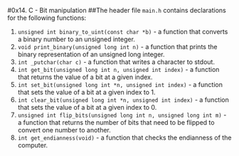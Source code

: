 #0x14. C - Bit manipulation
##The header file `main.h` contains declarations for the following functions:

1. `unsigned int binary_to_uint(const char *b)` - a function that converts a binary number to an unsigned integer.
2. `void print_binary(unsigned long int n)` - a function that prints the binary representation of an unsigned long integer.
3. `int _putchar(char c)` - a function that writes a character to stdout.
4. `int get_bit(unsigned long int n, unsigned int index)` - a function that returns the value of a bit at a given index.
5. `int set_bit(unsigned long int *n, unsigned int index)` - a function that sets the value of a bit at a given index to 1.
6. `int clear_bit(unsigned long int *n, unsigned int index)` - a function that sets the value of a bit at a given index to 0.
7. `unsigned int flip_bits(unsigned long int n, unsigned long int m)` - a function that returns the number of bits that need to be flipped to convert one number to another.
8. `int get_endianness(void)` - a function that checks the endianness of the computer.
